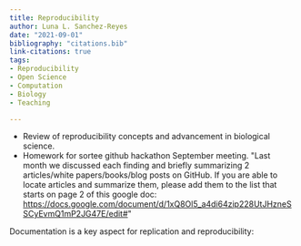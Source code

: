 ```yaml
---
title: Reproducibility
author: Luna L. Sanchez-Reyes
date: "2021-09-01"
bibliography: "citations.bib"
link-citations: true
tags:
- Reproducibility
- Open Science
- Computation
- Biology
- Teaching

---
```


- Review of reproducibility concepts and advancement in biological science.
- Homework for sortee github hackathon September meeting.  "Last month we discussed each finding and briefly summarizing 2 articles/white papers/books/blog posts on GitHub.  If you are able to locate articles and summarize them, please add them to the list that starts on page 2 of this google doc:  https://docs.google.com/document/d/1xQ8Ol5_a4di64zip228UtJHzneSSCyEvmQ1mP2JG47E/edit#"

Documentation is a key aspect for replication and reproducibility:
